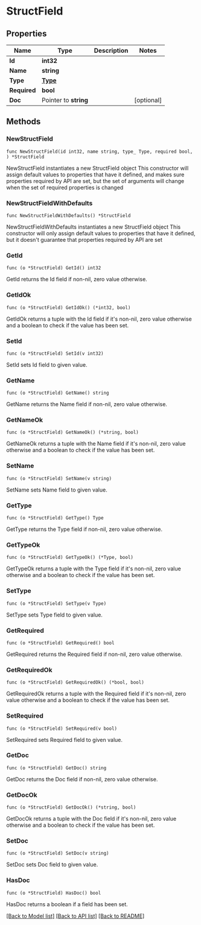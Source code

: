 # StructField

## Properties

Name | Type | Description | Notes
------------ | ------------- | ------------- | -------------
**Id** | **int32** |  | 
**Name** | **string** |  | 
**Type** | [**Type**](Type.md) |  | 
**Required** | **bool** |  | 
**Doc** | Pointer to **string** |  | [optional] 

## Methods

### NewStructField

`func NewStructField(id int32, name string, type_ Type, required bool, ) *StructField`

NewStructField instantiates a new StructField object
This constructor will assign default values to properties that have it defined,
and makes sure properties required by API are set, but the set of arguments
will change when the set of required properties is changed

### NewStructFieldWithDefaults

`func NewStructFieldWithDefaults() *StructField`

NewStructFieldWithDefaults instantiates a new StructField object
This constructor will only assign default values to properties that have it defined,
but it doesn't guarantee that properties required by API are set

### GetId

`func (o *StructField) GetId() int32`

GetId returns the Id field if non-nil, zero value otherwise.

### GetIdOk

`func (o *StructField) GetIdOk() (*int32, bool)`

GetIdOk returns a tuple with the Id field if it's non-nil, zero value otherwise
and a boolean to check if the value has been set.

### SetId

`func (o *StructField) SetId(v int32)`

SetId sets Id field to given value.


### GetName

`func (o *StructField) GetName() string`

GetName returns the Name field if non-nil, zero value otherwise.

### GetNameOk

`func (o *StructField) GetNameOk() (*string, bool)`

GetNameOk returns a tuple with the Name field if it's non-nil, zero value otherwise
and a boolean to check if the value has been set.

### SetName

`func (o *StructField) SetName(v string)`

SetName sets Name field to given value.


### GetType

`func (o *StructField) GetType() Type`

GetType returns the Type field if non-nil, zero value otherwise.

### GetTypeOk

`func (o *StructField) GetTypeOk() (*Type, bool)`

GetTypeOk returns a tuple with the Type field if it's non-nil, zero value otherwise
and a boolean to check if the value has been set.

### SetType

`func (o *StructField) SetType(v Type)`

SetType sets Type field to given value.


### GetRequired

`func (o *StructField) GetRequired() bool`

GetRequired returns the Required field if non-nil, zero value otherwise.

### GetRequiredOk

`func (o *StructField) GetRequiredOk() (*bool, bool)`

GetRequiredOk returns a tuple with the Required field if it's non-nil, zero value otherwise
and a boolean to check if the value has been set.

### SetRequired

`func (o *StructField) SetRequired(v bool)`

SetRequired sets Required field to given value.


### GetDoc

`func (o *StructField) GetDoc() string`

GetDoc returns the Doc field if non-nil, zero value otherwise.

### GetDocOk

`func (o *StructField) GetDocOk() (*string, bool)`

GetDocOk returns a tuple with the Doc field if it's non-nil, zero value otherwise
and a boolean to check if the value has been set.

### SetDoc

`func (o *StructField) SetDoc(v string)`

SetDoc sets Doc field to given value.

### HasDoc

`func (o *StructField) HasDoc() bool`

HasDoc returns a boolean if a field has been set.


[[Back to Model list]](../README.md#documentation-for-models) [[Back to API list]](../README.md#documentation-for-api-endpoints) [[Back to README]](../README.md)



